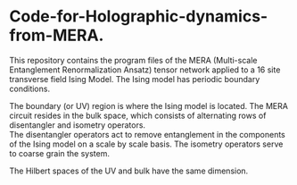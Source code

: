 # Code-for-Holographic-dynamics-from-MERA.

This repository contains the program files of the MERA (Multi-scale Entanglement Renormalization Ansatz) 
tensor network applied to a 16 site transverse field Ising Model.  The Ising model has periodic boundary conditions.

The boundary (or UV) region is where the Ising model is located. 
The MERA circuit resides in the bulk space, which consists of alternating rows of disentangler and isometry operators.  
The disentangler operators act to remove entanglement in the components of the Ising model on a scale by scale basis.
The isometry operators serve to coarse grain the system.  

The Hilbert spaces of the UV and bulk have the same dimension.
